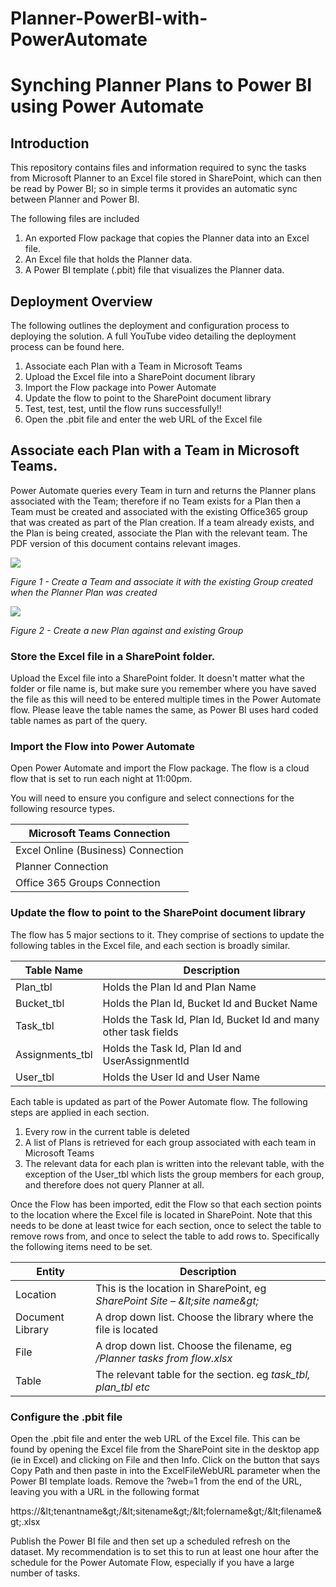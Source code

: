 # Planner-PowerBI-with-PowerAutomate

# Synching Planner Plans to Power BI using Power Automate

## Introduction

This repository contains files and information required to sync the tasks from Microsoft Planner to an Excel file stored in SharePoint, which can then be read by Power BI; so in simple terms it provides an automatic sync between Planner and Power BI.

The following files are included

1. An exported Flow package that copies the Planner data into an Excel file.
2. An Excel file that holds the Planner data.
3. A Power BI template (.pbit) file that visualizes the Planner data.

## Deployment Overview

The following outlines the deployment and configuration process to deploying the solution. A full YouTube video detailing the deployment process can be found here.

1. Associate each Plan with a Team in Microsoft Teams
2. Upload the Excel file into a SharePoint document library
3. Import the Flow package into Power Automate
4. Update the flow to point to the SharePoint document library
  1. Test, test, test, until the flow runs successfully!!
5. Open the .pbit file and enter the web URL of the Excel file

## Associate each Plan with a Team in Microsoft Teams.

Power Automate queries every Team in turn and returns the Planner plans associated with the Team; therefore if no Team exists for a Plan then a Team must be created and associated with the existing Office365 group that was created as part of the Plan creation. If a team already exists, and the Plan is being created, associate the Plan with the relevant team. The PDF version of this document contains relevant images.

![](RackMultipart20211010-4-1d0sggf_html_4f67f8762bc72a87.png)

_Figure 1 - Create a Team and associate it with the existing Group created when the Planner Plan was created_

![](RackMultipart20211010-4-1d0sggf_html_ce34be96f9a76d27.png)

_Figure 2 - Create a new Plan against and existing Group_

### Store the Excel file in a SharePoint folder.

Upload the Excel file into a SharePoint folder. It doesn&#39;t matter what the folder or file name is, but make sure you remember where you have saved the file as this will need to be entered multiple times in the Power Automate flow. Please leave the table names the same, as Power BI uses hard coded table names as part of the query.

### Import the Flow into Power Automate

Open Power Automate and import the Flow package. The flow is a cloud flow that is set to run each night at 11:00pm.

You will need to ensure you configure and select connections for the following resource types.

| Microsoft Teams Connection |
| --- |
| Excel Online (Business) Connection |
| Planner Connection |
| Office 365 Groups Connection |

### Update the flow to point to the SharePoint document library

The flow has 5 major sections to it. They comprise of sections to update the following tables in the Excel file, and each section is broadly similar.

| **Table Name** | **Description** |
| --- | --- |
| Plan\_tbl | Holds the Plan Id and Plan Name |
| Bucket\_tbl | Holds the Plan Id, Bucket Id and Bucket Name |
| Task\_tbl | Holds the Task Id, Plan Id, Bucket Id and many other task fields |
| Assignments\_tbl | Holds the Task Id, Plan Id and UserAssignmentId |
| User\_tbl | Holds the User Id and User Name |

Each table is updated as part of the Power Automate flow. The following steps are applied in each section.

1. Every row in the current table is deleted
2. A list of Plans is retrieved for each group associated with each team in Microsoft Teams
3. The relevant data for each plan is written into the relevant table, with the exception of the User\_tbl which lists the group members for each group, and therefore does not query Planner at all.

Once the Flow has been imported, edit the Flow so that each section points to the location where the Excel file is located in SharePoint. Note that this needs to be done at least twice for each section, once to select the table to remove rows from, and once to select the table to add rows to. Specifically the following items need to be set.

| **Entity** | **Description** |
| --- | --- |
| Location | This is the location in SharePoint, eg _SharePoint Site – \&lt;site name\&gt;_ |
| Document Library | A drop down list. Choose the library where the file is located |
| File | A drop down list. Choose the filename, eg _/Planner tasks from flow.xlsx_ |
| Table | The relevant table for the section. eg _task\_tbl, plan\_tbl etc_ |

### Configure the .pbit file

Open the .pbit file and enter the web URL of the Excel file. This can be found by opening the Excel file from the SharePoint site in the desktop app (ie in Excel) and clicking on File and then Info. Click on the button that says Copy Path and then paste in into the ExcelFileWebURL parameter when the Power BI template loads. Remove the ?web=1 from the end of the URL, leaving you with a URL in the following format

https://\&lt;tenantname\&gt;/\&lt;sitename\&gt;/\&lt;folername\&gt;/\&lt;filename\&gt;.xlsx

Publish the Power BI file and then set up a scheduled refresh on the dataset. My recommendation is to set this to run at least one hour after the schedule for the Power Automate Flow, especially if you have a large number of tasks.

